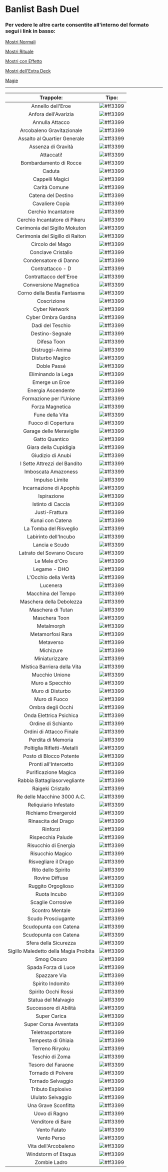 # Banlist Bash Duel 
### Per vedere le altre carte consentite all'interno del formato segui i link in basso:


[Mostri Normali](/NormalMonsters/MostriNormali.md)

[Mostri Rituale](/RitualMonsters/MostriRituale.md)

[Mostri con Effetto](/EffectMonsters/MostriEffetto.md)

[Mostri dell'Extra Deck](/ExtraDeckMonsters/MostriExtraDeck.md)

[Magie]()

---

| Trappole:                              |Tipo: |
|:--------------------------------------:|:----:|
| Annello dell'Eroe                      | ![#ff3399](https://placehold.co/15x15/ff3399/ff3399.png) |
| Anfora dell'Avarizia                   | ![#ff3399](https://placehold.co/15x15/ff3399/ff3399.png) |
| Annulla Attacco                        | ![#ff3399](https://placehold.co/15x15/ff3399/ff3399.png) |
| Arcobaleno Gravitazionale              | ![#ff3399](https://placehold.co/15x15/ff3399/ff3399.png) |
| Assalto al Quartier Generale           | ![#ff3399](https://placehold.co/15x15/ff3399/ff3399.png) |
| Assenza di Gravità                     | ![#ff3399](https://placehold.co/15x15/ff3399/ff3399.png) |
| Attaccati!                             | ![#ff3399](https://placehold.co/15x15/ff3399/ff3399.png) |
| Bombardamento di Rocce                 | ![#ff3399](https://placehold.co/15x15/ff3399/ff3399.png) |
| Caduta                                 | ![#ff3399](https://placehold.co/15x15/ff3399/ff3399.png) |
| Cappelli Magici                        | ![#ff3399](https://placehold.co/15x15/ff3399/ff3399.png) |
| Carità Comune                          | ![#ff3399](https://placehold.co/15x15/ff3399/ff3399.png) |
| Catena del Destino                     | ![#ff3399](https://placehold.co/15x15/ff3399/ff3399.png) |
| Cavaliere Copia                        | ![#ff3399](https://placehold.co/15x15/ff3399/ff3399.png) |
| Cerchio Incantatore                    | ![#ff3399](https://placehold.co/15x15/ff3399/ff3399.png) |
| Cerchio Incantatore di Pikeru          | ![#ff3399](https://placehold.co/15x15/ff3399/ff3399.png) |
| Cerimonia del Sigillo Mokuton          | ![#ff3399](https://placehold.co/15x15/ff3399/ff3399.png) |
| Cerimonia del Sigillo di Raiton        | ![#ff3399](https://placehold.co/15x15/ff3399/ff3399.png) |
| Circolo del Mago                       | ![#ff3399](https://placehold.co/15x15/ff3399/ff3399.png) |
| Conclave Cristallo                     | ![#ff3399](https://placehold.co/15x15/ff3399/ff3399.png) |
| Condensatore di Danno                  | ![#ff3399](https://placehold.co/15x15/ff3399/ff3399.png) |
| Contrattacco - D                       | ![#ff3399](https://placehold.co/15x15/ff3399/ff3399.png) |
| Contrattacco dell'Eroe                 | ![#ff3399](https://placehold.co/15x15/ff3399/ff3399.png) |
| Conversione Magnetica                  | ![#ff3399](https://placehold.co/15x15/ff3399/ff3399.png) |
| Corno della Bestia Fantasma            | ![#ff3399](https://placehold.co/15x15/ff3399/ff3399.png) |
| Coscrizione                            | ![#ff3399](https://placehold.co/15x15/ff3399/ff3399.png) |
| Cyber Network                          | ![#ff3399](https://placehold.co/15x15/ff3399/ff3399.png) |
| Cyber Ombra Gardna                     | ![#ff3399](https://placehold.co/15x15/ff3399/ff3399.png) |
| Dadi del Teschio                       | ![#ff3399](https://placehold.co/15x15/ff3399/ff3399.png) |
| Destino-Segnale                        | ![#ff3399](https://placehold.co/15x15/ff3399/ff3399.png) |
| Difesa Toon                            | ![#ff3399](https://placehold.co/15x15/ff3399/ff3399.png) |
| Distruggi-Anima                        | ![#ff3399](https://placehold.co/15x15/ff3399/ff3399.png) |
| Disturbo Magico                        | ![#ff3399](https://placehold.co/15x15/ff3399/ff3399.png) |
| Doble Passé                            | ![#ff3399](https://placehold.co/15x15/ff3399/ff3399.png) |
| Eliminando la Lega                     | ![#ff3399](https://placehold.co/15x15/ff3399/ff3399.png) |
| Emerge un Eroe                         | ![#ff3399](https://placehold.co/15x15/ff3399/ff3399.png) |
| Energia Ascendente                     | ![#ff3399](https://placehold.co/15x15/ff3399/ff3399.png) |
| Formazione per l'Unione                | ![#ff3399](https://placehold.co/15x15/ff3399/ff3399.png) |
| Forza Magnetica                        | ![#ff3399](https://placehold.co/15x15/ff3399/ff3399.png) |
| Fune della Vita                        | ![#ff3399](https://placehold.co/15x15/ff3399/ff3399.png) |
| Fuoco di Copertura                     | ![#ff3399](https://placehold.co/15x15/ff3399/ff3399.png) |
| Garage delle Meraviglie                | ![#ff3399](https://placehold.co/15x15/ff3399/ff3399.png) |
| Gatto Quantico                         | ![#ff3399](https://placehold.co/15x15/ff3399/ff3399.png) |
| Giara della Cupidigia                  | ![#ff3399](https://placehold.co/15x15/ff3399/ff3399.png) |
| Giudizio di Anubi                      | ![#ff3399](https://placehold.co/15x15/ff3399/ff3399.png) |
| I Sette Attrezzi del Bandito           | ![#ff3399](https://placehold.co/15x15/ff3399/ff3399.png) |
| Imboscata Amazoness                    | ![#ff3399](https://placehold.co/15x15/ff3399/ff3399.png) |
| Impulso Limite                         | ![#ff3399](https://placehold.co/15x15/ff3399/ff3399.png) |
| Incarnazione di Apophis                | ![#ff3399](https://placehold.co/15x15/ff3399/ff3399.png) |
| Ispirazione                            | ![#ff3399](https://placehold.co/15x15/ff3399/ff3399.png) |
| Istinto di Caccia                      | ![#ff3399](https://placehold.co/15x15/ff3399/ff3399.png) |
| Justi-Frattura                         | ![#ff3399](https://placehold.co/15x15/ff3399/ff3399.png) |
| Kunai con Catena                       | ![#ff3399](https://placehold.co/15x15/ff3399/ff3399.png) |
| La Tomba del Risveglio                 | ![#ff3399](https://placehold.co/15x15/ff3399/ff3399.png) |
| Labirinto dell'Incubo                  | ![#ff3399](https://placehold.co/15x15/ff3399/ff3399.png) |
| Lancia e Scudo                         | ![#ff3399](https://placehold.co/15x15/ff3399/ff3399.png) |
| Latrato del Sovrano Oscuro             | ![#ff3399](https://placehold.co/15x15/ff3399/ff3399.png) |
| Le Mele d'Oro                          | ![#ff3399](https://placehold.co/15x15/ff3399/ff3399.png) |
| Legame - DHO                           | ![#ff3399](https://placehold.co/15x15/ff3399/ff3399.png) |
| L'Occhio della Verità                  | ![#ff3399](https://placehold.co/15x15/ff3399/ff3399.png) |
| Lucenera                               | ![#ff3399](https://placehold.co/15x15/ff3399/ff3399.png) |
| Macchina del Tempo                     | ![#ff3399](https://placehold.co/15x15/ff3399/ff3399.png) |
| Maschera della Debolezza               | ![#ff3399](https://placehold.co/15x15/ff3399/ff3399.png) |
| Maschera di Tutan                      | ![#ff3399](https://placehold.co/15x15/ff3399/ff3399.png) |
| Maschera Toon                          | ![#ff3399](https://placehold.co/15x15/ff3399/ff3399.png) |
| Metalmorph                             | ![#ff3399](https://placehold.co/15x15/ff3399/ff3399.png) |
| Metamorfosi Rara                       | ![#ff3399](https://placehold.co/15x15/ff3399/ff3399.png) |
| Metaverso                              | ![#ff3399](https://placehold.co/15x15/ff3399/ff3399.png) |
| Michizure                              | ![#ff3399](https://placehold.co/15x15/ff3399/ff3399.png) |
| Miniaturizzare                         | ![#ff3399](https://placehold.co/15x15/ff3399/ff3399.png) |
| Mistica Barriera della Vita            | ![#ff3399](https://placehold.co/15x15/ff3399/ff3399.png) |
| Mucchio Unione                         | ![#ff3399](https://placehold.co/15x15/ff3399/ff3399.png) |
| Muro a Specchio                        | ![#ff3399](https://placehold.co/15x15/ff3399/ff3399.png) |
| Muro di Disturbo                       | ![#ff3399](https://placehold.co/15x15/ff3399/ff3399.png) |
| Muro di Fuoco                          | ![#ff3399](https://placehold.co/15x15/ff3399/ff3399.png) |
| Ombra degli Occhi                      | ![#ff3399](https://placehold.co/15x15/ff3399/ff3399.png) |
| Onda Elettrica Psichica                | ![#ff3399](https://placehold.co/15x15/ff3399/ff3399.png) |
| Ordine di Schianto                     | ![#ff3399](https://placehold.co/15x15/ff3399/ff3399.png) |
| Ordini di Attacco Finale               | ![#ff3399](https://placehold.co/15x15/ff3399/ff3399.png) |
| Perdita di Memoria                     | ![#ff3399](https://placehold.co/15x15/ff3399/ff3399.png) |
| Poltiglia Rifletti-Metalli             | ![#ff3399](https://placehold.co/15x15/ff3399/ff3399.png) |
| Posto di Blocco Potente                | ![#ff3399](https://placehold.co/15x15/ff3399/ff3399.png) |
| Pronti all'Intercetto                  | ![#ff3399](https://placehold.co/15x15/ff3399/ff3399.png) |
| Purificazione Magica                   | ![#ff3399](https://placehold.co/15x15/ff3399/ff3399.png) |
| Rabbia Battagliasorvegliante           | ![#ff3399](https://placehold.co/15x15/ff3399/ff3399.png) |
| Raigeki Cristallo                      | ![#ff3399](https://placehold.co/15x15/ff3399/ff3399.png) |
| Re delle Macchine 3000 A.C.            | ![#ff3399](https://placehold.co/15x15/ff3399/ff3399.png) |
| Reliquiario Infestato                  | ![#ff3399](https://placehold.co/15x15/ff3399/ff3399.png) |
| Richiamo Emergeroid                    | ![#ff3399](https://placehold.co/15x15/ff3399/ff3399.png) |
| Rinascita del Drago                    | ![#ff3399](https://placehold.co/15x15/ff3399/ff3399.png) |
| Rinforzi                               | ![#ff3399](https://placehold.co/15x15/ff3399/ff3399.png) |
| Rispecchia Palude                      | ![#ff3399](https://placehold.co/15x15/ff3399/ff3399.png) |
| Risucchio di Energia                   | ![#ff3399](https://placehold.co/15x15/ff3399/ff3399.png) |
| Risucchio Magico                       | ![#ff3399](https://placehold.co/15x15/ff3399/ff3399.png) |
| Risvegliare il Drago                   | ![#ff3399](https://placehold.co/15x15/ff3399/ff3399.png) |
| Rito dello Spirito                     | ![#ff3399](https://placehold.co/15x15/ff3399/ff3399.png) |
| Rovine Diffuse                         | ![#ff3399](https://placehold.co/15x15/ff3399/ff3399.png) |
| Ruggito Orgoglioso                     | ![#ff3399](https://placehold.co/15x15/ff3399/ff3399.png) |
| Ruota Incubo                           | ![#ff3399](https://placehold.co/15x15/ff3399/ff3399.png) |
| Scaglie Corrosive                      | ![#ff3399](https://placehold.co/15x15/ff3399/ff3399.png) |
| Scontro Mentale                        | ![#ff3399](https://placehold.co/15x15/ff3399/ff3399.png) |
| Scudo Prosciugante                     | ![#ff3399](https://placehold.co/15x15/ff3399/ff3399.png) |
| Scudopunta con Catena                  | ![#ff3399](https://placehold.co/15x15/ff3399/ff3399.png) |
| Scudopunta con Catena                  | ![#ff3399](https://placehold.co/15x15/ff3399/ff3399.png) |
| Sfera della Sicurezza                  | ![#ff3399](https://placehold.co/15x15/ff3399/ff3399.png) |
| Sigillo Maledetto della Magia Proibita | ![#ff3399](https://placehold.co/15x15/ff3399/ff3399.png) |
| Smog Oscuro                            | ![#ff3399](https://placehold.co/15x15/ff3399/ff3399.png) |
| Spada Forza di Luce                    | ![#ff3399](https://placehold.co/15x15/ff3399/ff3399.png) |
| Spazzare Via                           | ![#ff3399](https://placehold.co/15x15/ff3399/ff3399.png) |
| Spirito Indomito                       | ![#ff3399](https://placehold.co/15x15/ff3399/ff3399.png) |
| Spirito Occhi Rossi                    | ![#ff3399](https://placehold.co/15x15/ff3399/ff3399.png) |
| Statua del Malvagio                    | ![#ff3399](https://placehold.co/15x15/ff3399/ff3399.png) |
| Successore di Abilità                  | ![#ff3399](https://placehold.co/15x15/ff3399/ff3399.png) |
| Super Carica                           | ![#ff3399](https://placehold.co/15x15/ff3399/ff3399.png) |
| Super Corsa Avventata                  | ![#ff3399](https://placehold.co/15x15/ff3399/ff3399.png) |
| Teletrasportatore                      | ![#ff3399](https://placehold.co/15x15/ff3399/ff3399.png) |
| Tempesta di Ghiaia                     | ![#ff3399](https://placehold.co/15x15/ff3399/ff3399.png) |
| Terreno Riryoku                        | ![#ff3399](https://placehold.co/15x15/ff3399/ff3399.png) |
| Teschio di Zoma                        | ![#ff3399](https://placehold.co/15x15/ff3399/ff3399.png) |
| Tesoro del Faraone                     | ![#ff3399](https://placehold.co/15x15/ff3399/ff3399.png) |
| Tornado di Polvere                     | ![#ff3399](https://placehold.co/15x15/ff3399/ff3399.png) |
| Tornado Selvaggio                      | ![#ff3399](https://placehold.co/15x15/ff3399/ff3399.png) |
| Tributo Esplosivo                      | ![#ff3399](https://placehold.co/15x15/ff3399/ff3399.png) |
| Ululato Selvaggio                      | ![#ff3399](https://placehold.co/15x15/ff3399/ff3399.png) |
| Una Grave Sconfitta                    | ![#ff3399](https://placehold.co/15x15/ff3399/ff3399.png) |
| Uovo di Ragno                          | ![#ff3399](https://placehold.co/15x15/ff3399/ff3399.png) |
| Venditore di Bare                      | ![#ff3399](https://placehold.co/15x15/ff3399/ff3399.png) |
| Vento Fatato                           | ![#ff3399](https://placehold.co/15x15/ff3399/ff3399.png) |
| Vento Perso                            | ![#ff3399](https://placehold.co/15x15/ff3399/ff3399.png) |
| Vita dell'Arcobaleno                   | ![#ff3399](https://placehold.co/15x15/ff3399/ff3399.png) |
| Windstorm of Etaqua                    | ![#ff3399](https://placehold.co/15x15/ff3399/ff3399.png) |
| Zombie Ladro                           | ![#ff3399](https://placehold.co/15x15/ff3399/ff3399.png) |
